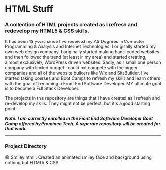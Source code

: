 # HTML Stuff
### A collection of HTML projects created as I refresh and redevelop my HTML5 &amp; CSS skills.

It has been 13 years since I've received my AS Degrees in Computer Programming & Analysis and Internet Technologies. I originally started my own web design company. I originally started making hand-coded websites and then followed the trend (at least in my area) and started creating, almost exclusively, WordPress driven websites. Sadly, as a small one person company with limited budget I could not compete with the bigger companies and all of the website builders like WIx and SiteBuilder. I've started taking courses and Boot Camps to refresh my skills and learn others with the goal of becoming a Front End Software Developer. MY ultimate goal is to become a Full Stack Developer. 

The projects in this repository are things that I have created as I refresh and re-develop my skills. They might not be perfect, but it's a good starting point!

***Note: I am currently enrolled in the Front End Software Developer Boot Camp offered by Promineo Tech. A seperate repository will be created for that work.***

***
### Project Directory
:smile: Smiley.html : Created an animated smiley face and background using nothing but HTML5 & CSS

